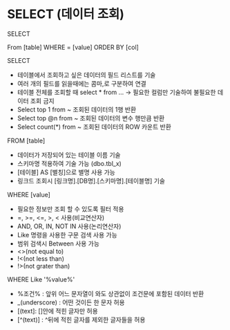 # SELECT (데이터 조회)

SELECT
  <col>
From [table]
WHERE <col> = [value]
ORDER BY [col]

SELECT <col>
- 테이블에서 조회하고 싶은 데이터의 필드 리스트를 기술
- 여러 개의 필드를 읽을때에는 콤마,로 구분하여 연결
- 테이블 전체를 조회할 때 select * from ...
  -> 필요한 컬럼만 기술하여 불필요한 데이터 조회 금지
- Select top 1 from ~ 조회된 데이터의 1행 반환
- Select top @n from ~ 조회된 데이터의 변수 행만큼 반환
- Select count(*) from ~ 조회된 데이터의 ROW 카운트 반환

FROM [table]
- 데이터가 저장되어 있는 테이블 이름 기술
- 스키마명 적용하여 기술 가능 (dbo.tbl_x)
- [테이블] AS [별칭]으로 별명 사용 가능
- 링크드 조회시 [링크명].[DB명].[스키마명].[테이블명] 기술

WHERE [value]
- 필요한 정보만 조회 할 수 있도록 필터 적용
- =, >=, <=, >, < 사용(비교연산자)
- AND, OR, IN, NOT IN 사용(논리연산자)
- Like 명령을 사용한 구문 검색 사용 가능
- 범위 검색시 Between 사용 가능
- <>(not equal to)
- !<(not less than)
- !>(not grater than)

WHERE Like '%value%'
- %조건% : 앞위 어느 문자열이 와도 상관없이 조건문에 포함된 데이터 반환
- _(underscore) : 어떤 것이든 한 문자 허용
- [(text]: []안에 적힌 글자만 허용
- [^(text)] : ^뒤에 적힌 글자를 제외한 글자들을 허용
